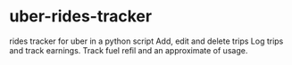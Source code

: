 # uber-rides-tracker
rides tracker for uber in a python script
Add, edit and delete trips
Log trips and track earnings.
Track fuel refil and an approximate of usage.
